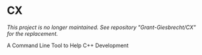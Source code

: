 # CX

*This project is no longer maintained. See repository "Grant-Giesbrecht/CX" for the replacement.*

A Command Line Tool to Help C++ Development
